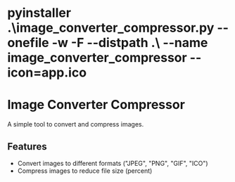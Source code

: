 <!-- The packaging cannot display Chinese characters, otherwise the icon will become the default image -->
# pyinstaller .\image_converter_compressor.py --onefile -w -F --distpath .\ --name image_converter_compressor --icon=app.ico
<!-- Version: 1.0.0 -->
# Image Converter Compressor
A simple tool to convert and compress images.
## Features
- Convert images to different formats ("JPEG", "PNG", "GIF", "ICO")
- Compress images to reduce file size (percent)
